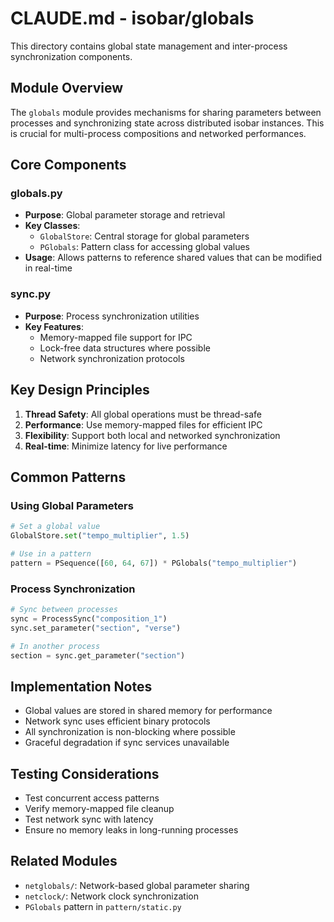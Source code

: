# CLAUDE.md - isobar/globals

This directory contains global state management and inter-process synchronization components.

## Module Overview

The `globals` module provides mechanisms for sharing parameters between processes and synchronizing state across distributed isobar instances. This is crucial for multi-process compositions and networked performances.

## Core Components

### globals.py
- **Purpose**: Global parameter storage and retrieval
- **Key Classes**: 
  - `GlobalStore`: Central storage for global parameters
  - `PGlobals`: Pattern class for accessing global values
- **Usage**: Allows patterns to reference shared values that can be modified in real-time

### sync.py
- **Purpose**: Process synchronization utilities
- **Key Features**:
  - Memory-mapped file support for IPC
  - Lock-free data structures where possible
  - Network synchronization protocols

## Key Design Principles

1. **Thread Safety**: All global operations must be thread-safe
2. **Performance**: Use memory-mapped files for efficient IPC
3. **Flexibility**: Support both local and networked synchronization
4. **Real-time**: Minimize latency for live performance

## Common Patterns

### Using Global Parameters
```python
# Set a global value
GlobalStore.set("tempo_multiplier", 1.5)

# Use in a pattern
pattern = PSequence([60, 64, 67]) * PGlobals("tempo_multiplier")
```

### Process Synchronization
```python
# Sync between processes
sync = ProcessSync("composition_1")
sync.set_parameter("section", "verse")

# In another process
section = sync.get_parameter("section")
```

## Implementation Notes

- Global values are stored in shared memory for performance
- Network sync uses efficient binary protocols
- All synchronization is non-blocking where possible
- Graceful degradation if sync services unavailable

## Testing Considerations

- Test concurrent access patterns
- Verify memory-mapped file cleanup
- Test network sync with latency
- Ensure no memory leaks in long-running processes

## Related Modules

- `netglobals/`: Network-based global parameter sharing
- `netclock/`: Network clock synchronization
- `PGlobals` pattern in `pattern/static.py`